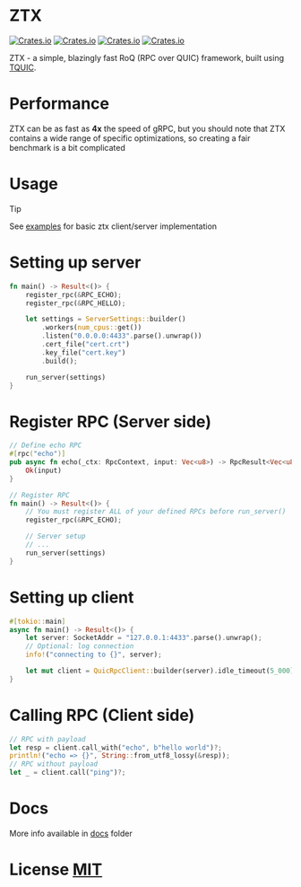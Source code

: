 # ZTX

[![Crates.io](https://img.shields.io/crates/v/ztx.svg)](https://crates.io/crates/ztx)
[![Crates.io](https://img.shields.io/crates/v/zetaxx_types.svg)](https://crates.io/crates/ztx_types)
[![Crates.io](https://img.shields.io/crates/v/zetax_macro.svg)](https://crates.io/crates/ztx_macro)
[![Crates.io](https://img.shields.io/crates/v/zetax_io.svg)](https://crates.io/crates/ztx_io)

ZTX - a simple, blazingly fast RoQ (RPC over QUIC) framework, built using [TQUIC](https://tquic.net/).

# Performance

ZTX can be as fast as **4x** the speed of gRPC, but you should note that ZTX contains
a wide range of specific optimizations, so creating a fair benchmark is a bit complicated

# Usage

> [!TIP]
> See [examples](https://github.com/Akzestia/ZTX-Examples) for basic ztx client/server implementation

# Setting up server

```rs
fn main() -> Result<()> {
    register_rpc(&RPC_ECHO);
    register_rpc(&RPC_HELLO);

    let settings = ServerSettings::builder()
        .workers(num_cpus::get())
        .listen("0.0.0.0:4433".parse().unwrap())
        .cert_file("cert.crt")
        .key_file("cert.key")
        .build();

    run_server(settings)
}

```

# Register RPC (Server side)

```rs
// Define echo RPC
#[rpc("echo")]
pub async fn echo(_ctx: RpcContext, input: Vec<u8>) -> RpcResult<Vec<u8>> {
    Ok(input)
}

// Register RPC
fn main() -> Result<()> {
    // You must register ALL of your defined RPCs before run_server()
    register_rpc(&RPC_ECHO);

    // Server setup
    // ...
    run_server(settings)
}

```

# Setting up client

```rs
#[tokio::main]
async fn main() -> Result<()> {
    let server: SocketAddr = "127.0.0.1:4433".parse().unwrap();
    // Optional: log connection
    info!("connecting to {}", server);

    let mut client = QuicRpcClient::builder(server).idle_timeout(5_000).build()?;
}
```

# Calling RPC (Client side)

```rs
// RPC with payload
let resp = client.call_with("echo", b"hello world")?;
println!("echo => {}", String::from_utf8_lossy(&resp));
// RPC without payload
let _ = client.call("ping")?;
```

# Docs

More info available in [docs](docs) folder

# License [MIT](LICENSE)
